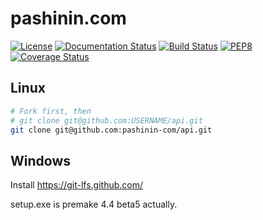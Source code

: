 # pashinin.com

[![License](https://img.shields.io/badge/license-GPL_3-green.svg)](https://github.com/pashinin-com/pashinin.com)
[![Documentation Status](https://readthedocs.org/projects/pashinincom/badge/?version=latest)](http://pashinincom.readthedocs.io/en/latest/?badge=latest)
[![Build Status](https://travis-ci.org/pashinin-com/pashinin.com.png?branch=master)](https://travis-ci.org/pashinin-com/pashinin.com)
[![PEP8](https://img.shields.io/badge/style-pep8-blue.svg)](https://www.python.org/dev/peps/pep-0008/)
[![Coverage Status](https://coveralls.io/repos/github/pashinin-com/pashinin.com/badge.svg?branch=master)](https://coveralls.io/github/pashinin-com/pashinin.com?branch=master)

## Linux

```bash
# Fork first, then
# git clone git@github.com:USERNAME/api.git
git clone git@github.com:pashinin-com/api.git
```

<!-- ## tmux help -->

<!-- <kbd>Ctrl</kbd>-<kbd>b</kbd> <kbd>w</kbd> - choose window -->


<!-- ## Tests -->

<!--     make test -->

<!--     ./manage.py test myapp.tests.test_script:MyTestCase.test_method -->
<!--     ./src/manage.py test db.urlobj.tests -->

<!-- Manually with IPython shell: -->

<!--     ./manage.py shell -->


## Windows

Install https://git-lfs.github.com/

setup.exe is premake 4.4 beta5 actually.
